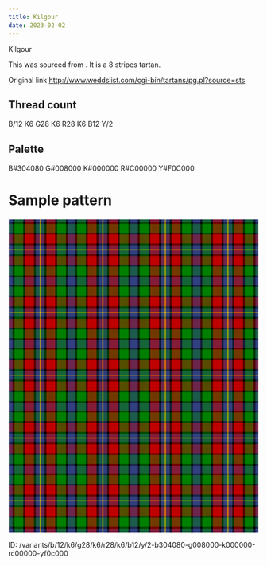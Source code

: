 ```yaml
---
title: Kilgour
date: 2023-02-02
---
```

Kilgour

This was sourced from <no value>.  It is a 8 stripes tartan.

Original link http://www.weddslist.com/cgi-bin/tartans/pg.pl?source=sts

## Thread count
B/12 K6 G28 K6 R28 K6 B12 Y/2

## Palette
B#304080 G#008000 K#000000 R#C00000 Y#F0C000

# Sample pattern

![Tartan detail](tartan.png "B/12 K6 G28 K6 R28 K6 B12 Y/2 tartan")

ID: /variants/b/12/k6/g28/k6/r28/k6/b12/y/2-b304080-g008000-k000000-rc00000-yf0c000